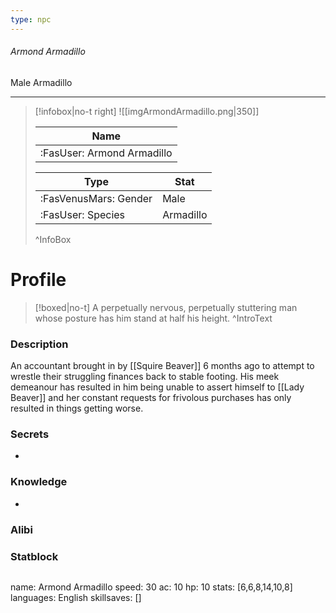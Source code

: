 ```yaml
---
type: npc
---
```


###### Armond Armadillo
<span class="sub2">Male Armadillo </span>
___

> [!infobox|no-t right]
> ![[imgArmondArmadillo.png|350]]
> 
> | Name |
> | :----: |
> | :FasUser: Armond Armadillo | 
> 
> | Type | Stat |
> | ---- | ---- |
> | :FasVenusMars: Gender | Male |
> | :FasUser: Species | Armadillo |
>^InfoBox

# Profile

> [!boxed|no-t]
> A perpetually nervous, perpetually stuttering man whose posture has him stand at half his height.
>^IntroText

### Description
An accountant brought in by [[Squire Beaver]] 6 months ago to attempt to wrestle their struggling finances back to stable footing. His meek demeanour has resulted in him being unable to assert himself to [[Lady Beaver]] and her constant requests for frivolous purchases has only resulted in things getting worse.

### Secrets
- 

### Knowledge
- 

### Alibi 


### Statblock
>```statblock
name: Armond Armadillo
speed: 30
ac: 10
hp: 10
stats: [6,6,8,14,10,8]
languages: English
skillsaves: []